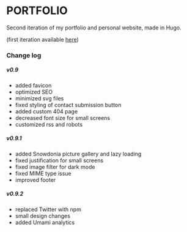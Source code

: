 # PORTFOLIO

Second iteration of my portfolio and personal website, made in Hugo.

(first iteration available [here](https://old.i-co.xyz))


### Change log

##### v0.9
- added favicon
- optimized SEO
- minimized svg files
- fixed styling of contact submission button
- added custom 404 page
- decreased font size for small screens
- customized rss and robots

##### v0.9.1
- added Snowdonia picture gallery and lazy loading
- fixed justification for small screens
- fixed image filter for dark mode
- fixed MIME type issue 
- improved footer

##### v0.9.2
- replaced Twitter with npm
- small design changes
- added Umami analytics
